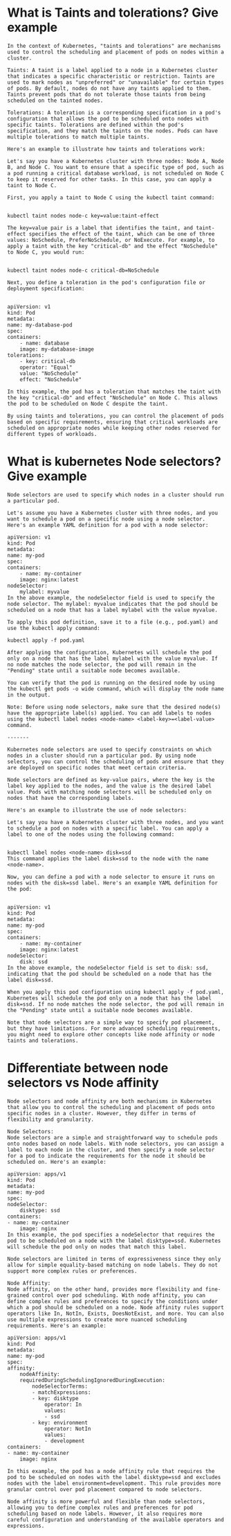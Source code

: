 # What is Taints and tolerations? Give example

    In the context of Kubernetes, "taints and tolerations" are mechanisms used to control the scheduling and placement of pods on nodes within a cluster.

    Taints: A taint is a label applied to a node in a Kubernetes cluster that indicates a specific characteristic or restriction. Taints are used to mark nodes as "unpreferred" or "unavailable" for certain types of pods. By default, nodes do not have any taints applied to them. Taints prevent pods that do not tolerate those taints from being scheduled on the tainted nodes.

    Tolerations: A toleration is a corresponding specification in a pod's configuration that allows the pod to be scheduled onto nodes with specific taints. Tolerations are defined within the pod's specification, and they match the taints on the nodes. Pods can have multiple tolerations to match multiple taints.

    Here's an example to illustrate how taints and tolerations work:

    Let's say you have a Kubernetes cluster with three nodes: Node A, Node B, and Node C. You want to ensure that a specific type of pod, such as a pod running a critical database workload, is not scheduled on Node C to keep it reserved for other tasks. In this case, you can apply a taint to Node C.

    First, you apply a taint to Node C using the kubectl taint command:

 
    kubectl taint nodes node-c key=value:taint-effect

    The key=value pair is a label that identifies the taint, and taint-effect specifies the effect of the taint, which can be one of three values: NoSchedule, PreferNoSchedule, or NoExecute. For example, to apply a taint with the key "critical-db" and the effect "NoSchedule" to Node C, you would run:


    kubectl taint nodes node-c critical-db=NoSchedule

    Next, you define a toleration in the pod's configuration file or deployment specification:


    apiVersion: v1
    kind: Pod
    metadata:
    name: my-database-pod
    spec:
    containers:
        - name: database
        image: my-database-image
    tolerations:
        - key: critical-db
        operator: "Equal"
        value: "NoSchedule"
        effect: "NoSchedule"

    In this example, the pod has a toleration that matches the taint with the key "critical-db" and effect "NoSchedule" on Node C. This allows the pod to be scheduled on Node C despite the taint.

    By using taints and tolerations, you can control the placement of pods based on specific requirements, ensuring that critical workloads are scheduled on appropriate nodes while keeping other nodes reserved for different types of workloads.

# What is kubernetes Node selectors? Give example

    Node selectors are used to specify which nodes in a cluster should run a particular pod.

    Let's assume you have a Kubernetes cluster with three nodes, and you want to schedule a pod on a specific node using a node selector. Here's an example YAML definition for a pod with a node selector:

    apiVersion: v1
    kind: Pod
    metadata:
    name: my-pod
    spec:
    containers:
        - name: my-container
        image: nginx:latest
    nodeSelector:
        mylabel: myvalue
    In the above example, the nodeSelector field is used to specify the node selector. The mylabel: myvalue indicates that the pod should be scheduled on a node that has a label mylabel with the value myvalue.

    To apply this pod definition, save it to a file (e.g., pod.yaml) and use the kubectl apply command:

    kubectl apply -f pod.yaml

    After applying the configuration, Kubernetes will schedule the pod only on a node that has the label mylabel with the value myvalue. If no node matches the node selector, the pod will remain in the "Pending" state until a suitable node becomes available.

    You can verify that the pod is running on the desired node by using the kubectl get pods -o wide command, which will display the node name in the output.

    Note: Before using node selectors, make sure that the desired node(s) have the appropriate label(s) applied. You can add labels to nodes using the kubectl label nodes <node-name> <label-key>=<label-value> command.

    -------

    Kubernetes node selectors are used to specify constraints on which nodes in a cluster should run a particular pod. By using node selectors, you can control the scheduling of pods and ensure that they are deployed on specific nodes that meet certain criteria.

    Node selectors are defined as key-value pairs, where the key is the label key applied to the nodes, and the value is the desired label value. Pods with matching node selectors will be scheduled only on nodes that have the corresponding labels.

    Here's an example to illustrate the use of node selectors:

    Let's say you have a Kubernetes cluster with three nodes, and you want to schedule a pod on nodes with a specific label. You can apply a label to one of the nodes using the following command:


    kubectl label nodes <node-name> disk=ssd
    This command applies the label disk=ssd to the node with the name <node-name>.

    Now, you can define a pod with a node selector to ensure it runs on nodes with the disk=ssd label. Here's an example YAML definition for the pod:


    apiVersion: v1
    kind: Pod
    metadata:
    name: my-pod
    spec:
    containers:
        - name: my-container
        image: nginx:latest
    nodeSelector:
        disk: ssd
    In the above example, the nodeSelector field is set to disk: ssd, indicating that the pod should be scheduled on a node that has the label disk=ssd.

    When you apply this pod configuration using kubectl apply -f pod.yaml, Kubernetes will schedule the pod only on a node that has the label disk=ssd. If no node matches the node selector, the pod will remain in the "Pending" state until a suitable node becomes available.

    Note that node selectors are a simple way to specify pod placement, but they have limitations. For more advanced scheduling requirements, you might need to explore other concepts like node affinity or node taints and tolerations.


# Differentiate between node selectors vs Node affinity

    Node selectors and node affinity are both mechanisms in Kubernetes that allow you to control the scheduling and placement of pods onto specific nodes in a cluster. However, they differ in terms of flexibility and granularity.

    Node Selectors:
    Node selectors are a simple and straightforward way to schedule pods onto nodes based on node labels. With node selectors, you can assign a label to each node in the cluster, and then specify a node selector for a pod to indicate the requirements for the node it should be scheduled on. Here's an example:

    apiVersion: apps/v1
    kind: Pod
    metadata:
    name: my-pod
    spec:
    nodeSelector:
        disktype: ssd
    containers:
    - name: my-container
        image: nginx
    In this example, the pod specifies a nodeSelector that requires the pod to be scheduled on a node with the label disktype=ssd. Kubernetes will schedule the pod only on nodes that match this label.

    Node selectors are limited in terms of expressiveness since they only allow for simple equality-based matching on node labels. They do not support more complex rules or preferences.

    Node Affinity:
    Node affinity, on the other hand, provides more flexibility and fine-grained control over pod scheduling. With node affinity, you can define complex rules and preferences to specify the conditions under which a pod should be scheduled on a node. Node affinity rules support operators like In, NotIn, Exists, DoesNotExist, and more. You can also use multiple expressions to create more nuanced scheduling requirements. Here's an example:

    apiVersion: apps/v1
    kind: Pod
    metadata:
    name: my-pod
    spec:
    affinity:
        nodeAffinity:
        requiredDuringSchedulingIgnoredDuringExecution:
            nodeSelectorTerms:
            - matchExpressions:
            - key: disktype
                operator: In
                values:
                - ssd
            - key: environment
                operator: NotIn
                values:
                - development
    containers:
    - name: my-container
        image: nginx
    
    In this example, the pod has a node affinity rule that requires the pod to be scheduled on nodes with the label disktype=ssd and excludes nodes with the label environment=development. This rule provides more granular control over pod placement compared to node selectors.

    Node affinity is more powerful and flexible than node selectors, allowing you to define complex rules and preferences for pod scheduling based on node labels. However, it also requires more careful configuration and understanding of the available operators and expressions.